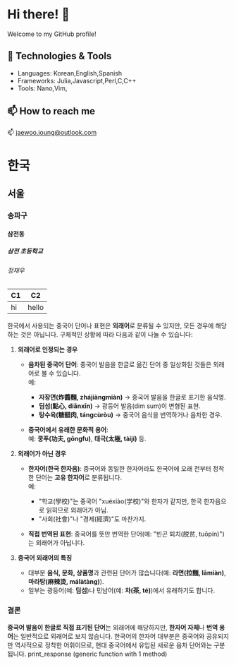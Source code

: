
# Hi there! 👋

Welcome to my GitHub profile!

## 🔧 Technologies & Tools
- Languages: Korean,English,Spanish
- Frameworks: Julia,Javascript,Perl,C,C++
- Tools: Nano,Vim,

## 📫 How to reach me
📫 [jaewoo.joung@outlook.com](mailto:jaewoo.joung@outlook.com)


# 한국
## 서울
### 송파구
#### 삼전동 
##### 삼전 초등학교
###### 정재우

|C1|C2|
|--|--|
|hi|hello|


한국에서 사용되는 중국어 단어나 표현은 **외래어**로 분류될 수 있지만, 모든 경우에 해당하는 것은 아닙니다. 구체적인 상황에 따라 다음과 같이 나눌 수 있습니다:

1. **외래어로 인정되는 경우**  
   - **음차된 중국어 단어**: 중국어 발음을 한글로 옮긴 단어 중 일상화된 것들은 외래어로 볼 수 있습니다.  
     예:  
     - **자장면(炸醬麵, zhájiàngmiàn)** → 중국어 발음을 한글로 표기한 음식명.  
     - **딤섬(點心, diǎnxīn)** → 광둥어 발음(dim sum)이 변형된 표현.  
     - **탕수육(糖醋肉, tángcùròu)** → 중국어 음식을 번역하거나 음차한 경우.  

   - **중국어에서 유래한 문화적 용어**:  
     예: **쿵푸(功夫, gōngfu)**, **태극(太極, tàijí)** 등.  

2. **외래어가 아닌 경우**  
   - **한자어(한국 한자음)**: 중국어와 동일한 한자어라도 한국어에 오래 전부터 정착한 단어는 **고유 한자어**로 분류됩니다.  
     예:  
     - "학교(學校)"는 중국어 "xuéxiào(学校)"와 한자가 같지만, 한국 한자음으로 읽히므로 외래어가 아님.  
     - "사회(社會)"나 "경제(經濟)"도 마찬가지.  

   - **직접 번역된 표현**: 중국어를 뜻만 번역한 단어(예: "빈곤 퇴치(脱贫, tuōpín)")는 외래어가 아닙니다.

3. **중국어 외래어의 특징**  
   - 대부분 **음식, 문화, 상품명**과 관련된 단어가 많습니다(예: **라면(拉麵, lāmiàn)**, **마라탕(麻辣烫, málàtàng)**).  
   - 일부는 광둥어(예: **딤섬**)나 민남어(예: **차(茶, té)**)에서 유래하기도 합니다.

### 결론  
**중국어 발음이 한글로 직접 표기된 단어**는 외래어에 해당하지만, **한자어 자체**나 **번역 용어**는 일반적으로 외래어로 보지 않습니다. 한국어의 한자어 대부분은 중국어와 공유되지만 역사적으로 정착한 어휘이므로, 현대 중국어에서 유입된 새로운 음차 단어와는 구분됩니다.
print_response (generic function with 1 method)
